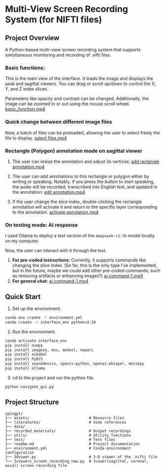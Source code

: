 # Multi-View Screen Recording System (for NIFTI files)


## Project Overview
A Python-based multi-view screen recording system that supports simultaneous monitoring and recording of .nifti files.

### Basic functions:
This is the main view of the interface. It loads the image and displays the axial and sagittal viewers. You can drag or scroll up/down to control the X, Y, and Z index slices.

Parameters like opacity and contrast can be changed. Additionally, the image can be zoomed in or out using the mouse scroll wheel.
[basic_function.mp4](https://github.com/user-attachments/assets/bc0b26df-d9d9-4a8d-955e-bdac06bd2aaa)

### Quick change between different image files
Now, a batch of files can be preloaded, allowing the user to select freely the file to display.
[select files.mp4](https://github.com/user-attachments/assets/17906a83-e6a5-45a8-aac8-6140d42a9ad1)


### Rectangle (Polygon) annotation mode on sagittal viewer
1. The user can resize the annotation and adjust its vertices:
[add rectangle annotation.mp4](https://github.com/user-attachments/assets/be7fa3f6-d483-40df-b2b2-1d84eacc1084)

2. The user can add annotations to this rectangle or polygon either by writing or speaking. Notably, if you press the button to start speaking, the audio will be recorded, transcribed into English text, and updated in the annotation:
[edit annotation.mp4](https://github.com/user-attachments/assets/f9dc0992-dbd1-437c-8916-c60647402d4b)
3. If the user change the slice index, double-clicking the rectangle annotation will activate it and return to the specific layer corresponding to the annotation.
[activate annotation.mp4](https://github.com/user-attachments/assets/f418c60e-48f1-49cf-bd2a-e3c29aae5ba6)

### On testing mode: AI response
I used Ollama to deploy a test version of the `deepseek-r1:7b` model locally on my computer.

Now, the user can interact with it through the text.

1. **For pre-coded instructions**: Currently, it supports commands like changing the slice index. (So far, this is the only type I’ve implemented, but in the future, maybe we could add other pre-coded commands, such as removing artifacts or enhancing images?)
[ai command-1.mp4](https://github.com/user-attachments/assets/c35e6203-3c80-4322-b516-aa41eb660b91)
2. **For general chat:** 
[ai command-1.mp4](https://github.com/user-attachments/assets/4e65143c-7e46-43ad-b172-29db5f7632f1)

## Quick Start
1. Set up the environment.
```bash
conda env create -f environment.yml
conda create -n interface_env python=3.10
```
2. Run the environment.
```bash
conda activate interface_env
pip install numpy
pip install imageio, mss, medvol, napari
pip install nibabel
pip install PyQt5 
pip install sounddevice, opencv-python, openai-whisper, moviepy
pip install ollama
```

3. cd to the project and run the python file.
```bash
python navigate_gui.py
```

## Project Structure
```
spingpt/
├── assets/                           # Resource files
├── literatures/                      # Some references    
├── data/
├── recorded_materials/               # Output recordings
├── utils/                            # Utility functions
├── test/                             # Test files
├── readme.md                         # Project documentation
├── environment.yml                   # Conda environment configuration
├── 3dviwer.py                        # 3-D viewer of the .nifti file
└── 3viewers_screen_recording_new.py  # 3viwer(sagittal, coronal, axial) screen recording file
```